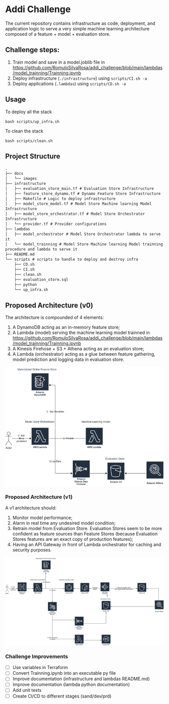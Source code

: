 # Addi Challenge
The current repository contains infrastructure as code, deployment, and application logic to serve a very simple machine learning architecture composed of a feature + model + evaluation store.


## Challenge steps:
1. Train model and save in a model.joblib file in  https://github.com/RomuloSilvaRosa/addi_challenge/blob/main/lambdas/model_trainning/Trainning.ipynb
2. Deploy infrastructure (`./infrastructure`) using `scripts/CI.sh -a`
3. Deploy applications (`.lambdas`) using `scripts/CD.sh -a`


## Usage
To deploy all the stack
```shell
bash scripts/up_infra.sh
```

To clean the stack
```shell
bash scripts/clean.sh
```


## Project Structure
```
.
├── docs
│   └── images
├── infrastructure
│   ├── evaluation_store_main.tf # Evaluation Store Infrastructure
│   ├── feature_store_dynamo.tf # Dynamo Feature Store Infrastructure
│   ├── Makefile # Logic to deploy infrastructure
│   ├── model_store_model.tf # Model Store Machine learning Model Infrastructure
│   ├── model_store_orchestrator.tf # Model Store Orchestrator Infrastructure
│   └── provider.tf # Provider configurations
├── lambdas
│   ├── model_orchestrator # Model Store Orchestrator lambda to serve it
│   └── model_trainning # Model Store Machine learning Model trainning procedure and lambda to serve it
├── README.md
└── scripts # scripts to handle to deploy and destroy infra
    ├── CD.sh
    ├── CI.sh
    ├── clean.sh
    ├── evaluation_store.sql
    ├── python
    └── up_infra.sh
```
## Proposed Architecture (v0)
The architecture is compounded of 4 elements: 
1. A DynamoDB acting as an in-memory feature store;
2. A Lambda (model) serving the machine learning model trainned in https://github.com/RomuloSilvaRosa/addi_challenge/blob/main/lambdas/model_trainning/Trainning.ipynb
3. A Kinesis Firehose + S3 + Athena acting as an evaluation store;
4. A Lambda (orchestrator) acting as a glue between feature gathering, model prediction and logging data in evaluation store.

<img src="./docs/images/addi_diag.png" align="center"/>

### Proposed Architecture (v1)
A v1 architecture should:
1. Monitor model performance;
2. Alarm in real time any undesired model condition;
3. Retrain model from Evaluation Store. Evaluation Stores seem to be more confident as feature sources than Feature Stores (because Evaluation Stores features are an exact copy of production features);
4. Having an API Gateway in front of Lambda orchestrator for caching and security purposes.

<img src="./docs/images/v1.png" align="center"/>


### Challenge Improvements

- [ ] Use variables in Terraform
- [ ] Convert Trainning.ipynb into an executable py file
- [ ] Improve documentation (infrastructure and lambdas README.md)
- [ ] Improve documentation (lambda python documentation)
- [ ] Add unit tests
- [ ] Create CI/CD to different stages (sand/dev/prd)
